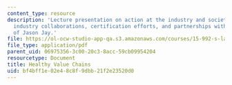 ```yaml
---
content_type: resource
description: 'Lecture presentation on action at the industry and societal levels:
  industry collaborations, certification efforts, and partnerships with NGOs, courtesy
  of Jason Jay.'
file: https://ol-ocw-studio-app-qa.s3.amazonaws.com/courses/15-992-s-lab-laboratory-for-sustainable-business-spring-2008/bf4bff1e02e48c8f9dbb21f2e23520d0_lec_20.pdf
file_type: application/pdf
parent_uid: 06975356-3c00-20c3-8acc-59cb09954204
resourcetype: Document
title: Healthy Value Chains
uid: bf4bff1e-02e4-8c8f-9dbb-21f2e23520d0
---
```

